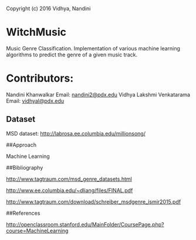 Copyright (c) 2016 Vidhya, Nandini
# WitchMusic
Music Genre Classification. Implementation of various machine learning algorithms to predict the genre of a given music track.

# Contributors:
Nandini Khanwalkar                    Email: nandini2@pdx.edu
Vidhya Lakshmi Venkatarama            Email: vidhyal@pdx.edu

## Dataset

MSD dataset: http://labrosa.ee.columbia.edu/millionsong/

##Approach

Machine Learning

##Bibliography

http://www.tagtraum.com/msd_genre_datasets.html

http://www.ee.columbia.edu/~dliang/files/FINAL.pdf

http://www.tagtraum.com/download/schreiber_msdgenre_ismir2015.pdf

##References

http://openclassroom.stanford.edu/MainFolder/CoursePage.php?course=MachineLearning
